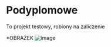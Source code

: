 # Podyplomowe
To projekt testowy, robiony na zaliczenie

*OBRAZEK
![image](https://user-images.githubusercontent.com/43863659/204139981-b8655054-0e75-4b47-bbbd-5d0c78c6da43.png)
